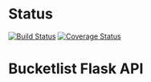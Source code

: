 # Status
[![Build Status](https://travis-ci.org/ckwagaba/flask_api.svg?branch=master)](https://travis-ci.org/ckwagaba/flask_api?branch=master)
[![Coverage Status](https://coveralls.io/repos/github/ckwagaba/flask_api/badge.svg?branch=master)](https://coveralls.io/github/ckwagaba/flask_api?branch=master)

# Bucketlist Flask API
